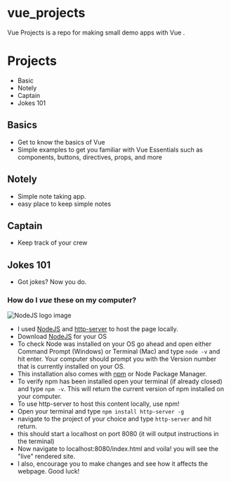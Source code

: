 # vue_projects
Vue Projects is a repo for making small demo apps with Vue .

# Projects
 - Basic
 - Notely
 - Captain
 - Jokes 101

## Basics
 - Get to know the basics of Vue
 - Simple examples to get you familiar with Vue Essentials such as components, buttons, directives, props, and more 

## Notely 
 - Simple note taking app.
 - easy place to keep simple notes

## Captain
 - Keep track of your crew

## Jokes 101
 - Got jokes? Now you do.

### How do I *vue* these on my computer? 
![NodeJS logo image][nodeImg]
 - I used [NodeJS][1] and [http-server][2] to host the page locally.
 - Download [NodeJS][1] for your OS
 - To check Node was installed on your OS go ahead and open either Command Prompt (Windows) or Terminal (Mac) and type `node -v` and hit enter. Your computer should prompt you with the Version number that is currently installed on your OS.
 - This installation also comes with [npm][3] or Node Package Manager.
 - To verify npm has been installed open your terminal (if already closed) and type `npm -v`. This will return the current version of npm installed on your computer.
- To use http-server to host this content locally, use npm!
- Open your terminal and type `npm install http-server -g`
- navigate to the project of your choice and type `http-server` and hit return.
- this should start a localhost on port 8080 (it will output instructions in the terminal)
- Now navigate to localhost:8080/index.html and voila! you will see the "live" rendered site.
- I also, encourage you to make changes and see how it affects the webpage. Good luck!

[1]: https://nodejs.org/en/
[2]: https://www.npmjs.com/package/http-server
[3]: https://www.npmjs.com/
[nodeImg]: https://upload.wikimedia.org/wikipedia/commons/d/d9/Node.js_logo.svg "NodeJS Logo"

